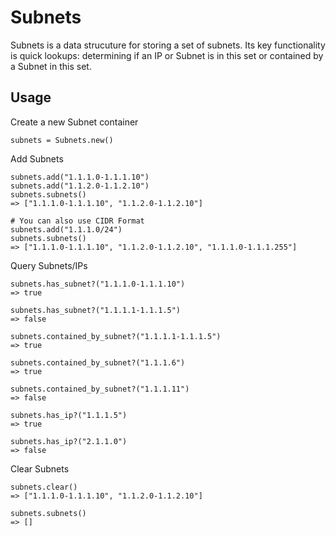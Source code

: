 Subnets
============

Subnets is a data strucuture for storing a set of subnets.  Its key functionality 
is quick lookups: determining if an IP or Subnet is in this set or contained by a
Subnet in this set.


Usage
--------

Create a new Subnet container

    subnets = Subnets.new()

Add Subnets

    subnets.add("1.1.1.0-1.1.1.10")
    subnets.add("1.1.2.0-1.1.2.10")
    subnets.subnets()
    => ["1.1.1.0-1.1.1.10", "1.1.2.0-1.1.2.10"]

    # You can also use CIDR Format
    subnets.add("1.1.1.0/24")
    subnets.subnets()
    => ["1.1.1.0-1.1.1.10", "1.1.2.0-1.1.2.10", "1.1.1.0-1.1.1.255"]

Query Subnets/IPs

    subnets.has_subnet?("1.1.1.0-1.1.1.10")
    => true

    subnets.has_subnet?("1.1.1.1-1.1.1.5")
    => false

    subnets.contained_by_subnet?("1.1.1.1-1.1.1.5")
    => true

    subnets.contained_by_subnet?("1.1.1.6")
    => true

    subnets.contained_by_subnet?("1.1.1.11")
    => false

    subnets.has_ip?("1.1.1.5")
    => true

    subnets.has_ip?("2.1.1.0")
    => false

Clear Subnets

    subnets.clear()
    => ["1.1.1.0-1.1.1.10", "1.1.2.0-1.1.2.10"]

    subnets.subnets()
    => []

